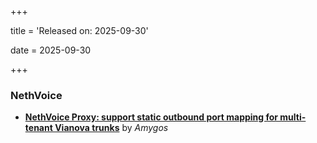 +++

title = 'Released on: 2025-09-30'

date = 2025-09-30

+++

### NethVoice

- **[NethVoice Proxy: support static outbound port mapping for multi-tenant Vianova trunks](https://github.com/NethServer/dev/issues/7661)** by *Amygos*


